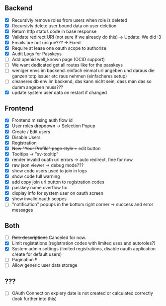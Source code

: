 ## Backend

- [x] Recursivly remove roles from users when role is deleted
- [x] Recursivly delete user bound data on user deletion
- [x] Return http status code in base response
- [x] Validate redirect URI (not sure if we already do this) -> Update: We did :3
- [x] Emails are not unique??? -> Fixed
- [x] Require at lease one oauth scope to authorize
- [x] Audit Logs for Passkeys
- [ ] Add openid well_known page (OCID support)
- [ ] We want dedicated get all routes like for the passkeys
- [ ] weniger envs im backend. einfach einmal url angeben und daraus die ganzen totp issuer etc raus nehmen (einfacheres setup)
- [ ] cleaneres db env im backend, das kann nicht sein, dass man das so dumm angeben muss???
- [x] update system user data on restart if changed

## Frontend

- [x] Frontend missing auth flow id
- [x] User roles ~~dropdown~~ -> Selection Popup
- [x] Create / Edit users
- [x] Disable Users
- [x] Registration
- [x] ~~New "Your Profile" page style +~~ edit button
- [x] Tooltips -> "sv-tooltip"
- [x] render invalid ouath url errors -> auto redirect, fine for now
- [x] raw json viewer -> debug mode???
- [x] show code users used to join in logs
- [x] show code full warning
- [x] add copy join url button to registration codes
- [x] passkey name overflow fix
- [x] display info for system user on oauth screen
- [x] show invalid oauth scopes
- [ ] "notification" popups in the bottom right corner -> success and error messages

## Both

- [ ] ~~Role descriptions~~ Canceled for now.
- [x] Limit registations (registration codes with limited uses and autoroles?)
- [x] System admin settings (limited registrations, disable oauth application create for default users)
- [ ] Pagination ‼️
- [ ] Allow generic user data storage

## ???

- [ ] OAuth Connection expiery date is not created or calculated correctly (look further into this)
